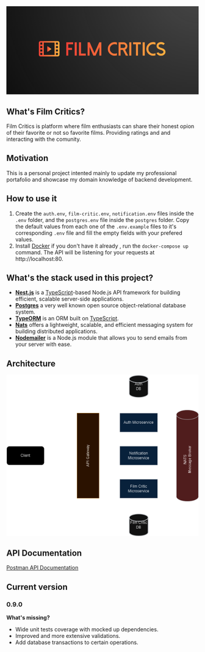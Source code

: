 <div align="center">
  <img src="resourses/film-critics-logo.png" alt="Film Critics Logo">
</div>

## What's Film Critics?

Film Critics is platform where film enthusiasts can share their honest opion of their favorite or not so favorite films. Providing ratings and and interacting with the comunity.

## Motivation

This is a personal project intented mainly to update my professional portafolio and showcase my domain knowledge of backend development.

## How to use it

1. Create the `auth.env`, `film-critic.env`, `notification.env` files inside the `.env` folder, and the `postgres.env` file inside the `postgres` folder. Copy the default values from each one of the `.env.example` files to it's corresponding `.env` file and fill the empty fields with your prefered values.
2. Install [Docker](https://docs.docker.com/) if you don't have it already , run the `docker-compose up` command. The API will be listening for your requests at http://localhost:80.

## What's the stack used in this project?

- **[Nest.js](https://nestjs.com/)** is a [TypeScript](https://www.typescriptlang.org/)-based Node.js API framework for building efficient, scalable server-side applications.
- **[Postgres](https://www.postgresql.org/)** a very well known open source object-relational database system.
- **[TypeORM](https://typeorm.io/)** is an ORM built on [TypeScript](https://www.typescriptlang.org/).
- **[Nats](https://nats.io/)** offers a lightweight, scalable, and efficient messaging system for building distributed applications.
- **[Nodemailer](https://nodemailer.com/)** is a Node.js module that allows you to send emails from your server with ease.

## Architecture

<div align="center">
  <img src="resourses/film-critics-architecture.png" alt="Film Critics Architecture">
</div>

## API Documentation

[Postman API Documentation](https://documenter.getpostman.com/view/10986690/2s9YJXakff)

## Current version

### 0.9.0

**What's missing?**

- Wide unit tests coverage with mocked up dependencies.
- Improved and more extensive validations.
- Add database transactions to certain operations.
